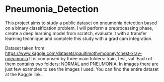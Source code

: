 # Pneumonia_Detection
This project aims to study a public dataset on pneumonia detection based on a binary classification problem. I will perform a preprocessing phase, create a deep learning model from scratch, evaluate it with a transfer learning technique and complete this study with a grad cam integration.

Dataset taken from: https://www.kaggle.com/datasets/paultimothymooney/chest-xray-pneumonia
It is composed by three main folders: train, test, val. Each of them contains two folders: NORMAL and PNEUMONIA. In [images](images/) there are just few examples to see the images I used. You can find the entire dataset at the Kaggle link.
